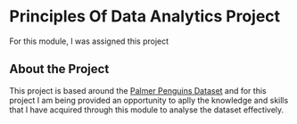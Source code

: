# Principles Of Data Analytics Project
For this module, I was assigned this project

## About the Project
This project is based around the [Palmer Penguins Dataset](https://allisonhorst.github.io/palmerpenguins/) and for this project I am being provided an opportunity to aplly the knowledge and skills that I have acquired through this module to analyse the dataset effectively.